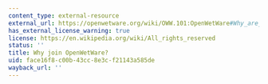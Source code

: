 ```yaml
---
content_type: external-resource
external_url: https://openwetware.org/wiki/OWW.101:OpenWetWare#Why_are_we_using_OpenWetWare_in_this_course.3F
has_external_license_warning: true
license: https://en.wikipedia.org/wiki/All_rights_reserved
status: ''
title: Why join OpenWetWare?
uid: face16f8-c00b-43cc-8e3c-f21143a585de
wayback_url: ''
---
```

